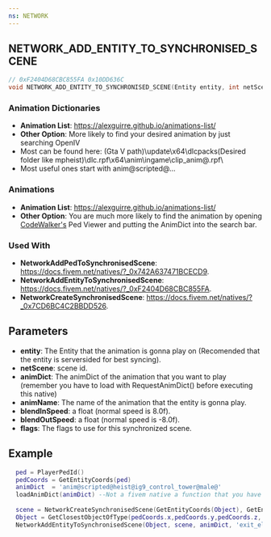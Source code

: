 ```yaml
---
ns: NETWORK
---
```

## NETWORK_ADD_ENTITY_TO_SYNCHRONISED_SCENE

```c
// 0xF2404D68CBC855FA 0x10DD636C
void NETWORK_ADD_ENTITY_TO_SYNCHRONISED_SCENE(Entity entity, int netScene, char* animDict, char* animName, float blendInSpeed, float blendOutSpeed, int flags);
```

### Animation Dictionaries
* **Animation List**: https://alexguirre.github.io/animations-list/
* **Other Option**: More likely to find your desired animation by just searching OpenIV 
* Most can be found here: (Gta V path)\update\x64\dlcpacks\(Desired folder like mpheist)\dlc.rpf\x64\anim\ingame\clip_anim@.rpf\
* Most useful ones start with anim@scripted@...

### Animations
* **Animation List**: https://alexguirre.github.io/animations-list/
* **Other Option**: You are much more likely to find the animation by opening [CodeWalker's](https://pl.gta5-mods.com/tools/codewalker-gtav-interactive-3d-map) Ped Viewer and putting the AnimDict into the search bar.

### Used With
* **NetworkAddPedToSynchronisedScene**: https://docs.fivem.net/natives/?_0x742A637471BCECD9.
* **NetworkAddEntityToSynchronisedScene**: https://docs.fivem.net/natives/?_0xF2404D68CBC855FA.
* **NetworkCreateSynchronisedScene**: https://docs.fivem.net/natives/?_0x7CD6BC4C2BBDD526.

## Parameters
* **entity**: The Entity that the animation is gonna play on (Recomended that the entity is serversided for best syncing).
* **netScene**: scene id.
* **animDict**: The animDict of the animation that you want to play (remember you have to load with RequestAnimDict() before executing this native)
* **animName**: The name of the animation that the entity is gonna play.
* **blendInSpeed**: a float (normal speed is 8.0f).
* **blendOutSpeed**: a float (normal speed is -8.0f).
* **flags**: The flags to use for this synchronized scene.

## Example
```lua
  ped = PlayerPedId()
  pedCoords = GetEntityCoords(ped)
  animDict  = 'anim@scripted@heist@ig9_control_tower@male@'
  loadAnimDict(animDict) --Not a fivem native a function that you have to create yourself
  
  scene = NetworkCreateSynchronisedScene(GetEntityCoords(Object), GetEntityRotation(Object), 2, true, false, 100065353216, 0, 1065353216)
  Object = GetClosestObjectOfType(pedCoords.x,pedCoords.y,pedCoords.z, 2.5, GetHashKey('h4_prop_h4_elecbox_01a'), 0, 0, 0)
  NetworkAddEntityToSynchronisedScene(Object, scene, animDict, 'exit_electric_box', 1.0, -1.0, 1000.0)
```
